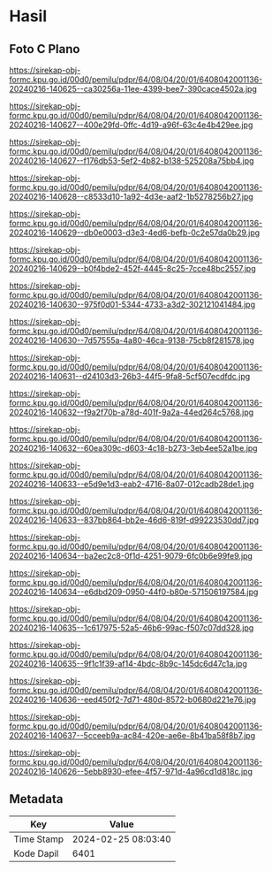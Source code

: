 # Hasil

## Foto C Plano

https://sirekap-obj-formc.kpu.go.id/00d0/pemilu/pdpr/64/08/04/20/01/6408042001136-20240216-140625--ca30256a-11ee-4399-bee7-390cace4502a.jpg

https://sirekap-obj-formc.kpu.go.id/00d0/pemilu/pdpr/64/08/04/20/01/6408042001136-20240216-140627--400e29fd-0ffc-4d19-a96f-63c4e4b429ee.jpg

https://sirekap-obj-formc.kpu.go.id/00d0/pemilu/pdpr/64/08/04/20/01/6408042001136-20240216-140627--f176db53-5ef2-4b82-b138-525208a75bb4.jpg

https://sirekap-obj-formc.kpu.go.id/00d0/pemilu/pdpr/64/08/04/20/01/6408042001136-20240216-140628--c8533d10-1a92-4d3e-aaf2-1b5278256b27.jpg

https://sirekap-obj-formc.kpu.go.id/00d0/pemilu/pdpr/64/08/04/20/01/6408042001136-20240216-140629--db0e0003-d3e3-4ed6-befb-0c2e57da0b29.jpg

https://sirekap-obj-formc.kpu.go.id/00d0/pemilu/pdpr/64/08/04/20/01/6408042001136-20240216-140629--b0f4bde2-452f-4445-8c25-7cce48bc2557.jpg

https://sirekap-obj-formc.kpu.go.id/00d0/pemilu/pdpr/64/08/04/20/01/6408042001136-20240216-140630--975f0d01-5344-4733-a3d2-302121041484.jpg

https://sirekap-obj-formc.kpu.go.id/00d0/pemilu/pdpr/64/08/04/20/01/6408042001136-20240216-140630--7d57555a-4a80-46ca-9138-75cb8f281578.jpg

https://sirekap-obj-formc.kpu.go.id/00d0/pemilu/pdpr/64/08/04/20/01/6408042001136-20240216-140631--d24103d3-26b3-44f5-9fa8-5cf507ecdfdc.jpg

https://sirekap-obj-formc.kpu.go.id/00d0/pemilu/pdpr/64/08/04/20/01/6408042001136-20240216-140632--f9a2f70b-a78d-401f-9a2a-44ed264c5768.jpg

https://sirekap-obj-formc.kpu.go.id/00d0/pemilu/pdpr/64/08/04/20/01/6408042001136-20240216-140632--60ea309c-d603-4c18-b273-3eb4ee52a1be.jpg

https://sirekap-obj-formc.kpu.go.id/00d0/pemilu/pdpr/64/08/04/20/01/6408042001136-20240216-140633--e5d9e1d3-eab2-4716-8a07-012cadb28de1.jpg

https://sirekap-obj-formc.kpu.go.id/00d0/pemilu/pdpr/64/08/04/20/01/6408042001136-20240216-140633--837bb864-bb2e-46d6-819f-d99223530dd7.jpg

https://sirekap-obj-formc.kpu.go.id/00d0/pemilu/pdpr/64/08/04/20/01/6408042001136-20240216-140634--ba2ec2c8-0f1d-4251-9079-6fc0b6e99fe9.jpg

https://sirekap-obj-formc.kpu.go.id/00d0/pemilu/pdpr/64/08/04/20/01/6408042001136-20240216-140634--e6dbd209-0950-44f0-b80e-571506197584.jpg

https://sirekap-obj-formc.kpu.go.id/00d0/pemilu/pdpr/64/08/04/20/01/6408042001136-20240216-140635--1c617975-52a5-46b6-99ac-f507c07dd328.jpg

https://sirekap-obj-formc.kpu.go.id/00d0/pemilu/pdpr/64/08/04/20/01/6408042001136-20240216-140635--9f1c1f39-af14-4bdc-8b9c-145dc6d47c1a.jpg

https://sirekap-obj-formc.kpu.go.id/00d0/pemilu/pdpr/64/08/04/20/01/6408042001136-20240216-140636--eed450f2-7d71-480d-8572-b0680d221e76.jpg

https://sirekap-obj-formc.kpu.go.id/00d0/pemilu/pdpr/64/08/04/20/01/6408042001136-20240216-140637--5cceeb9a-ac84-420e-ae6e-8b41ba58f8b7.jpg

https://sirekap-obj-formc.kpu.go.id/00d0/pemilu/pdpr/64/08/04/20/01/6408042001136-20240216-140626--5ebb8930-efee-4f57-971d-4a96cd1d818c.jpg


## Metadata

| Key        | Value               |
| ---------- | ------------------- |
| Time Stamp | 2024-02-25 08:03:40 |
| Kode Dapil | 6401                |




